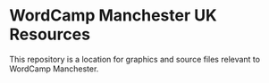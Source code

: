 # WordCamp Manchester UK Resources

This repository is a location for graphics and source files relevant to WordCamp Manchester.
